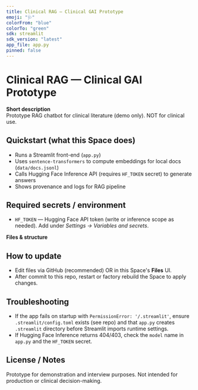 ```yaml
---
title: Clinical RAG — Clinical GAI Prototype
emoji: "🩺"
colorFrom: "blue"
colorTo: "green"
sdk: streamlit
sdk_version: "latest"
app_file: app.py
pinned: false
---
```


# Clinical RAG — Clinical GAI Prototype

**Short description**  
Prototype RAG chatbot for clinical literature (demo only). NOT for clinical use.

## Quickstart (what this Space does)
- Runs a Streamlit front-end (`app.py`)
- Uses `sentence-transformers` to compute embeddings for local docs (`data/docs.jsonl`)
- Calls Hugging Face Inference API (requires `HF_TOKEN` secret) to generate answers
- Shows provenance and logs for RAG pipeline

## Required secrets / environment
- `HF_TOKEN` — Hugging Face API token (write or inference scope as needed). Add under *Settings → Variables and secrets*.

**Files & structure**

## How to update
- Edit files via GitHub (recommended) OR in this Space's **Files** UI.
- After commit to this repo, restart or factory rebuild the Space to apply changes.

## Troubleshooting
- If the app fails on startup with `PermissionError: '/.streamlit'`, ensure `.streamlit/config.toml` exists (see repo) and that `app.py` creates `.streamlit` directory before Streamlit imports runtime settings.
- If Hugging Face Inference returns 404/403, check the `model` name in `app.py` and the `HF_TOKEN` secret.

## License / Notes
Prototype for demonstration and interview purposes. Not intended for production or clinical decision-making.

